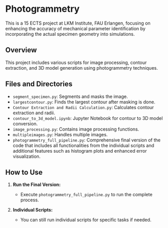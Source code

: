 # Photogrammetry
This is a 15 ECTS project at LKM Institute, FAU Erlangen, focusing on enhancing the accuracy of mechanical parameter identification by incorporating the actual specimen geometry into simulations.

## Overview
This project includes various scripts for image processing, contour extraction, and 3D model generation using photogrammetry techniques.

## Files and Directories

- `segment_specimen.py`: Segments and masks the image.
- `largestcontour.py`: Finds the largest contour after masking is done.
- `Contour Extraction and Radii Calculation.py`: Calculates contour extraction and radii.
- `contour_to_3d_model.ipynb`: Jupyter Notebook for contour to 3D model conversion.
- `image_processing.py`: Contains image processing functions.
- `multipleimages.py`: Handles multiple images.
- `photogrammetry_full_pipeline.py`: Comprehensive final version of the code that includes all functionalities from the individual scripts and additional features such as histogram plots and enhanced error visualization.
## How to Use

1. **Run the Final Version:**
   - Execute `photogrammetry_full_pipeline.py` to run the complete process.

2. **Individual Scripts:**
   - You can still run individual scripts for specific tasks if needed.


